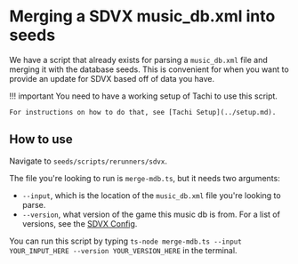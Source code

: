 # Merging a SDVX music_db.xml into seeds

We have a script that already exists for parsing a `music_db.xml` file and merging it with the database seeds.
This is convenient for when you want to provide an update for SDVX based off of data you have.

!!! important
	You need to have a working setup of Tachi to use this script.

	For instructions on how to do that, see [Tachi Setup](../setup.md).

## How to use

Navigate to `seeds/scripts/rerunners/sdvx`.

The file you're looking to run is `merge-mdb.ts`, but it needs two arguments:

- `--input`, which is the location of the `music_db.xml` file you're looking to parse.
- `--version`, what version of the game this music db is from. For a list of versions, see the [SDVX Config](../../game-support/games/sdvx-Single.md#versions).

You can run this script by typing `ts-node merge-mdb.ts --input YOUR_INPUT_HERE --version YOUR_VERSION_HERE` in the terminal.
